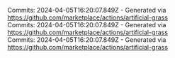 Commits: 2024-04-05T16:20:07.849Z - Generated via https://github.com/marketplace/actions/artificial-grass
<br>
Commits: 2024-04-05T16:20:07.849Z - Generated via https://github.com/marketplace/actions/artificial-grass
<br>
Commits: 2024-04-05T16:20:07.849Z - Generated via https://github.com/marketplace/actions/artificial-grass
<br>
